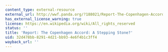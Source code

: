 ```yaml
---
content_type: external-resource
external_url: http://wwf.panda.org/?188021/Report-The-Copenhagen-Accord-A-Stepping-Stone
has_external_license_warning: true
license: https://en.wikipedia.org/wiki/All_rights_reserved
status: ''
title: 'Report: The Copenhagen Accord: A Stepping Stone?'
uid: 32d478bb-8291-4d21-bb93-4e6f4b1c3ff4
wayback_url: ''
---
```

